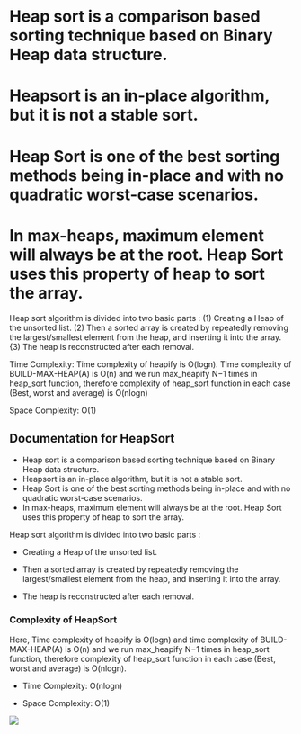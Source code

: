 # Heap sort is a comparison based sorting technique based on Binary Heap data structure.
# Heapsort is an in-place algorithm, but it is not a stable sort.
# Heap Sort is one of the best sorting methods being in-place and with no quadratic worst-case scenarios.
# In max-heaps, maximum element will always be at the root. Heap Sort uses this property of heap to sort the array.

Heap sort algorithm is divided into two basic parts :
(1) Creating a Heap of the unsorted list.
(2) Then a sorted array is created by repeatedly removing the largest/smallest element from the heap, and inserting it into the array. 
{3) The heap is reconstructed after each removal.

Time Complexity: Time complexity of heapify is O(logn). 
Time complexity of BUILD-MAX-HEAP(A) is O(n) 
and we run max_heapify N−1 times in heap_sort function,
therefore complexity of heap_sort function in each case (Best, worst and average) is O(nlogn)

Space Complexity: O(1)

## Documentation for HeapSort
* Heap sort is a comparison based sorting technique based on Binary Heap data structure.
* Heapsort is an in-place algorithm, but it is not a stable sort.
* Heap Sort is one of the best sorting methods being in-place and with no quadratic worst-case scenarios.
* In max-heaps, maximum element will always be at the root. Heap Sort uses this property of heap to sort the array.

Heap sort algorithm is divided into two basic parts :

* Creating a Heap of the unsorted list.

* Then a sorted array is created by repeatedly removing the largest/smallest element from the heap, and inserting it into the array.

* The heap is reconstructed after each removal.

### Complexity of HeapSort

Here, Time complexity of heapify is O(logn) and time complexity of BUILD-MAX-HEAP(A) is O(n) and we run max_heapify N−1 times in heap_sort function, therefore complexity of heap_sort function in each case (Best, worst and average) is O(nlogn).

* Time Complexity: O(nlogn)

* Space Complexity: O(1)

<img align="center" src="https://upload.wikimedia.org/wikipedia/commons/1/1b/Sorting_heapsort_anim.gif">
